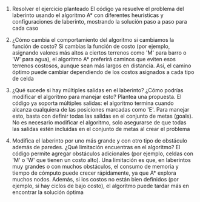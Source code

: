 1. Resolver el ejercicio planteado
El código ya resuelve el problema del laberinto usando el algoritmo A* con diferentes heurísticas y configuraciones de laberinto, mostrando la solución paso a paso para cada caso

2. ¿Cómo cambia el comportamiento del algoritmo si cambiamos la función de costo?
Si cambias la función de costo (por ejemplo, asignando valores más altos a ciertos terrenos como 'M' para barro o 'W' para agua), el algoritmo A* preferirá caminos que eviten esos terrenos costosos, aunque sean más largos en distancia. Así, el camino óptimo puede cambiar dependiendo de los costos asignados a cada tipo de celda

3. ¿Qué sucede si hay múltiples salidas en el laberinto? ¿Cómo podrías modificar el algoritmo para manejar esto? Plantea una propuesta.
El código ya soporta múltiples salidas: el algoritmo termina cuando alcanza cualquiera de las posiciones marcadas como 'E'. Para manejar esto, basta con definir todas las salidas en el conjunto de metas (goals). No es necesario modificar el algoritmo, solo asegurarse de que todas las salidas estén incluidas en el conjunto de metas al crear el problema

4. Modifica el laberinto por uno más grande y con otro tipo de obstáculo además de paredes. ¿Qué limitación encuentras en el algoritmo?
El código permite agregar obstáculos adicionales (por ejemplo, celdas con 'M' o 'W' que tienen un costo alto). Una limitación es que, en laberintos muy grandes o con muchos obstáculos, el consumo de memoria y tiempo de cómputo puede crecer rápidamente, ya que A* explora muchos nodos. Además, si los costos no están bien definidos (por ejemplo, si hay ciclos de bajo costo), el algoritmo puede tardar más en encontrar la solución óptima